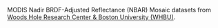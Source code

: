 MODIS Nadir BRDF-Adjusted Reflectance (NBAR) Mosaic datasets from
[Woods Hole Research Center & Boston University (WHBU)](https://doi.org/10.1088/1748-9326/3/4/045011).
